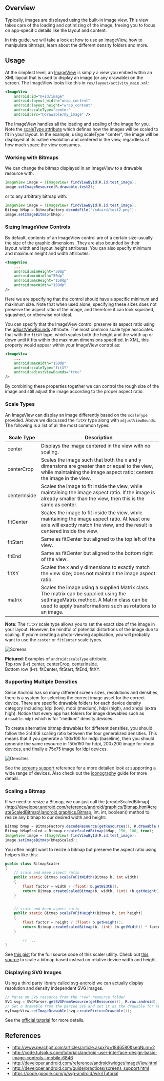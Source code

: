 ## Overview

Typically, images are displayed using the built-in image view. This view takes care of the loading and optimizing of the image, freeing you to focus on app-specific details like the layout and content. 

In this guide, we will take a look at how to use an ImageView, how to manipulate bitmaps, learn about the different density folders and more.

## Usage

At the simplest level, an [ImageView](http://developer.android.com/reference/android/widget/ImageView.html) is simply a view you embed within an XML layout that is used to display an image (or any drawable) on the screen. The ImageView looks like this in `res/layout/activity_main.xml`:

```xml
<ImageView
    android:id="@+id/image"
    android:layout_width="wrap_content"
    android:layout_height="wrap_content"
    android:scaleType="center"
    android:src="@drawable/my_image" />
```

The ImageView handles all the loading and scaling of the image for you. Note the [scaleType attribute](http://developer.android.com/reference/android/widget/ImageView.ScaleType.html) which defines how the images will be scaled to fit in your layout. In the example, using scaleType "center", the image will be displayed at its native resolution and centered in the view, regardless of how much space the view consumes.

### Working with Bitmaps

We can change the bitmap displayed in an ImageView to a drawable resource with:

```java
ImageView image = (ImageView) findViewById(R.id.test_image);
image.setImageResource(R.drawable.test2);
```

or to any arbitrary bitmap with:

```java
ImageView image = (ImageView) findViewById(R.id.test_image);
Bitmap bMap = BitmapFactory.decodeFile("/sdcard/test2.png");
image.setImageBitmap(bMap);
```

### Sizing ImageView Controls

By default, contents of an ImageView control are of a certain size-usually the size of the graphic dimensions. They are also bounded by their layout_width and layout_height attributes. You can also specify minimum and maximum height and width attributes:

```xml
<ImageView
    ...
    android:minHeight="50dp"
    android:minWidth="50dp"
    android:maxHeight="150dp"
    android:maxWidth="150dp"
/>
```

Here we are specifying that the control should have a specific minimum and maximum size. Note that when used alone, specifying these sizes does not preserve the aspect ratio of the image, and therefore it can look squished, squashed, or otherwise not ideal.

You can specify that the ImageView control preserve its aspect ratio using the [adjustViewBounds](http://developer.android.com/reference/android/widget/ImageView.html#attr_android:adjustViewBounds) attribute. The most common scale type associates that with the `fitXY` type, which scales both the height and the width up or down until it fits within the maximum dimensions specified. In XML, this property would appear within your ImageView control as:

```xml
<ImageView
    ...
    android:maxWidth="150dp"
    android:scaleType="fitXY"
    android:adjustViewBounds="true"
/>
```

By combining these properties together we can control the rough size of the image and still adjust the image according to the proper aspect ratio.

### Scale Types

An ImageView can display an image differently based on the `scaleType` provided. Above we discussed the `fitXY` type along with `adjustViewBounds`. The following is a list of all the most common types:

| Scale Type | Description |
| ---------- | ----------- |
| center     | Displays the image centered in the view with no scaling. |
| centerCrop | Scales the image such that both the x and y dimensions are greater than or equal to the view, while maintaining the image aspect ratio; centers the image in the view. |
| centerInside | Scales the image to fit inside the view, while maintaining the image aspect ratio. If the image is already smaller than the view, then this is the same as center. |
| fitCenter | Scales the image to fit inside the view, while maintaining the image aspect ratio. At least one axis will exactly match the view, and the result is centered inside the view. |
| fitStart | Same as fitCenter but aligned to the top left of the view. |
| fitEnd   | Same as fitCenter but aligned to the bottom right of the view. |
| fitXY | Scales the x and y dimensions to exactly match the view size; does not maintain the image aspect ratio. |
| matrix | Scales the image using a supplied Matrix class. The matrix can be supplied using the setImageMatrix method. A Matrix class can be used to apply transformations such as rotations to an image. |

**Note:** The `fitXY` scale type allows you to set the exact size of the image in your layout. However, be mindful of potential distortions of the image due to scaling. If you’re creating a photo-viewing application, you will probably want to use the `center` or `fitCenter` scale types.

![Screens](http://i.imgur.com/vZHC82o.jpg)

**Pictured**: Examples of `android:scaleType` attribute.<br/>
Top row (l-r) center, centerCrop, centerInside.<br/>
Bottom row (l-r): fitCenter, fitStart, fitEnd, fitXY.

### Supporting Multiple Densities

Since Android has so many different screen sizes, resolutions and densities, there is a system for selecting the correct image asset for the correct device. There are specific drawable folders for each device density category including: ldpi (low), mdpi (medium), hdpi (high), and xhdpi (extra high). Notice that every app has folders for image drawables such as `drawable-mdpi` which is for "medium" density devices. 

To create alternative bitmap drawables for different densities, you should follow the 3:4:6:8 scaling ratio between the four generalized densities. This means that if you generate a 100x100 for mdpi (baseline), then you should generate the same resource in 150x150 for hdpi, 200x200 image for xhdpi devices, and finally a 75x75 image for ldpi devices.

![Densities](http://developer.android.com/images/screens_support/screens-densities.png)

See the [screens support](http://developer.android.com/guide/practices/screens_support.html) reference for a more detailed look at supporting a wide range of devices. Also check out the [iconography](http://developer.android.com/design/style/iconography.html) guide for more details.

### Scaling a Bitmap

If we need to resize a Bitmap, we can just call the [createScaledBitmap](http://developer.android.com/reference/android/graphics/Bitmap.html#createScaledBitmap\(android.graphics.Bitmap, int, int, boolean\)) method to resize any bitmap to our desired width and height:

```java
Bitmap bMap = BitmapFactory.decodeResource(getResources(), R.drawable.my_image);
Bitmap bMapScaled = Bitmap.createScaledBitmap(bMap, 150, 100, true);
ImageView image = (ImageView) findViewById(R.id.test_image);
image.setImageBitmap(bMapScaled);
```

You often might want to resize a bitmap but preserve the aspect ratio using helpers like this:

```java
public class BitmapScaler
{
	// scale and keep aspect ratio
	public static Bitmap scaleToFitWidth(Bitmap b, int width)
	{
		float factor = width / (float) b.getWidth();
		return Bitmap.createScaledBitmap(b, width, (int) (b.getHeight() * factor), true);
	}


	// scale and keep aspect ratio
	public static Bitmap scaleToFitHeight(Bitmap b, int height)
	{
		float factor = height / (float) b.getHeight();
		return Bitmap.createScaledBitmap(b, (int) (b.getWidth() * factor), height, true);
	}

        // ...
}
```

See [this gist](https://gist.github.com/nesquena/3885707fd3773c09f1bb) for the full source code of this scaler utility. Check out [this source](http://androidsnippets.wordpress.com/2012/10/25/how-to-scale-a-bitmap-as-per-device-width-and-height/) to scale a bitmap based instead on relative device width and height.

### Displaying SVG Images

Using a third party library called [svg-android](https://code.google.com/p/svg-android/wiki/Tutorial) we can actually display resolution and density independent SVG images. 

```java
// Parse an SVG resource from the "raw" resource folder
SVG svg = SVGParser.getSVGFromResource(getResources(), R.raw.android);
// Get a drawable from the parsed SVG and set it as the drawable for the ImageView
myImageView.setImageDrawable(svg.createPictureDrawable());
```

See the [official tutorial](https://code.google.com/p/svg-android/wiki/Tutorial) for more details.

## References

* <http://www.peachpit.com/articles/article.aspx?p=1846580&seqNum=2>
* <http://code.tutsplus.com/tutorials/android-user-interface-design-basic-image-controls--mobile-6846>
* <http://developer.android.com/reference/android/widget/ImageView.html>
* <http://developer.android.com/guide/practices/screens_support.html>
* <https://code.google.com/p/svg-android/wiki/Tutorial>
